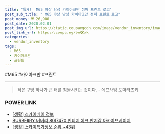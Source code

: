 ```yaml
--- 
title: "특가!  M65 야상 남성 카이아크만 점퍼 프린트 로고" 
post_sub_title: " M65 야상 남성 카이아크만 점퍼 프린트 로고" 
post_money: ₩ 26,900 
post_date: 2020.02.01 
post_img_url: https://static.coupangcdn.com/image/vendor_inventory/images/2018/07/31/15/4/8e273d35-1e6d-4414-8630-015451eada7f.jpg 
post_link_url: https://coupa.ng/bnQKxk 
categories: 
  - vendor_inventory 
tags: 
  - M65 
  - 카이아크만 
  - 프린트 
--- 
```

  #M65 #카이아크만 #프린트 
<hr> 

> 작은 구멍 하나가 큰 배를 침몰시키는 것이다. - 에프라임 도마라츠키 


### POWER LINK

* <a href="https://blog.naver.com/sakai111/221756983216" target="_blank"> [생활] 스카이베이 정보 </a>
* <a href="https://blog.naver.com/fasyy4321/221786253125" target="_blank">BURBERRY 버버리 8017470 빈티지 체크 반지갑 아카이브베이지</a>
* <a href="https://blog.naver.com/sakai111/221772430232" target="_blank"> [생활] 스카이특가정보 순위 ~43위</a>
